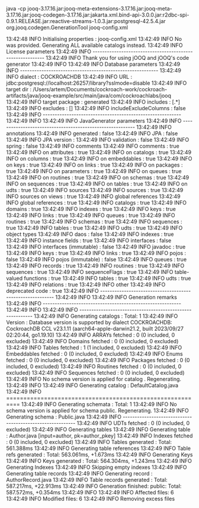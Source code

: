 java -cp jooq-3.17.16.jar:jooq-meta-extensions-3.17.16.jar:jooq-meta-3.17.16.jar:jooq-codegen-3.17.16.jar:jakarta.xml.bind-api-3.0.0.jar:r2dbc-spi-0.9.1.RELEASE.jar:reactive-streams-1.0.3.jar:postgresql-42.5.4.jar org.jooq.codegen.GenerationTool jooq-config.xml


13:42:48 INFO Initialising properties  : jooq-config.xml
13:42:49 INFO No <inputCatalog/> was provided. Generating ALL available catalogs instead.
13:42:49 INFO License parameters
13:42:49 INFO ----------------------------------------------------------
13:42:49 INFO   Thank you for using jOOQ and jOOQ's code generator
13:42:49 INFO
13:42:49 INFO Database parameters
13:42:49 INFO ----------------------------------------------------------
13:42:49 INFO   dialect                : COCKROACHDB
13:42:49 INFO   URL                    : jdbc:postgresql://localhost:26257/library?sslmode=disable
13:42:49 INFO   target dir             : /Users/artem/Documents/cockroach-work/cockroach-artifacts/java/jooq-example/src/main/java/com/cockroachlabs/jooq
13:42:49 INFO   target package         : generated
13:42:49 INFO   includes               : [.*]
13:42:49 INFO   excludes               : []
13:42:49 INFO   includeExcludeColumns  : false
13:42:49 INFO ----------------------------------------------------------
13:42:49 INFO
13:42:49 INFO JavaGenerator parameters
13:42:49 INFO ----------------------------------------------------------
13:42:49 INFO annotations
13:42:49 INFO   generated              : false
13:42:49 INFO   JPA                    : false
13:42:49 INFO   JPA version            :
13:42:49 INFO   validation             : false
13:42:49 INFO   spring                 : false
13:42:49 INFO comments
13:42:49 INFO   comments               : true
13:42:49 INFO   on attributes          : true
13:42:49 INFO   on catalogs            : true
13:42:49 INFO   on columns             : true
13:42:49 INFO   on embeddables         : true
13:42:49 INFO   on keys                : true
13:42:49 INFO   on links               : true
13:42:49 INFO   on packages            : true
13:42:49 INFO   on parameters          : true
13:42:49 INFO   on queues              : true
13:42:49 INFO   on routines            : true
13:42:49 INFO   on schemas             : true
13:42:49 INFO   on sequences           : true
13:42:49 INFO   on tables              : true
13:42:49 INFO   on udts                : true
13:42:49 INFO sources
13:42:49 INFO   sources                : true
13:42:49 INFO   sources on views       : true
13:42:49 INFO global references
13:42:49 INFO   global references      : true
13:42:49 INFO   catalogs               : true
13:42:49 INFO   domains                : true
13:42:49 INFO   indexes                : true
13:42:49 INFO   keys                   : true
13:42:49 INFO   links                  : true
13:42:49 INFO   queues                 : true
13:42:49 INFO   routines               : true
13:42:49 INFO   schemas                : true
13:42:49 INFO   sequences              : true
13:42:49 INFO   tables                 : true
13:42:49 INFO   udts                   : true
13:42:49 INFO object types
13:42:49 INFO   daos                   : false
13:42:49 INFO   indexes                : true
13:42:49 INFO   instance fields        : true
13:42:49 INFO   interfaces             : false
13:42:49 INFO   interfaces (immutable) : false
13:42:49 INFO   javadoc                : true
13:42:49 INFO   keys                   : true
13:42:49 INFO   links                  : true
13:42:49 INFO   pojos                  : false
13:42:49 INFO   pojos (immutable)      : false
13:42:49 INFO   queues                 : true
13:42:49 INFO   records                : true
13:42:49 INFO   routines               : true
13:42:49 INFO   sequences              : true
13:42:49 INFO   sequenceFlags          : true
13:42:49 INFO   table-valued functions : true
13:42:49 INFO   tables                 : true
13:42:49 INFO   udts                   : true
13:42:49 INFO   relations              : true
13:42:49 INFO other
13:42:49 INFO   deprecated code        : true
13:42:49 INFO ----------------------------------------------------------
13:42:49 INFO
13:42:49 INFO Generation remarks
13:42:49 INFO ----------------------------------------------------------
13:42:49 INFO
13:42:49 INFO ----------------------------------------------------------
13:42:49 INFO Generating catalogs      : Total: 1
13:42:49 INFO Version                  : Database version is supported by dialect COCKROACHDB: CockroachDB CCL v23.1.11 (aarch64-apple-darwin21.2, built 2023/09/27 02:20:44, go1.19.10)
13:42:49 INFO ARRAYs fetched           : 0 (0 included, 0 excluded)
13:42:49 INFO Domains fetched          : 0 (0 included, 0 excluded)
13:42:49 INFO Tables fetched           : 1 (1 included, 0 excluded)
13:42:49 INFO Embeddables fetched      : 0 (0 included, 0 excluded)
13:42:49 INFO Enums fetched            : 0 (0 included, 0 excluded)
13:42:49 INFO Packages fetched         : 0 (0 included, 0 excluded)
13:42:49 INFO Routines fetched         : 0 (0 included, 0 excluded)
13:42:49 INFO Sequences fetched        : 0 (0 included, 0 excluded)
13:42:49 INFO No schema version is applied for catalog . Regenerating.
13:42:49 INFO
13:42:49 INFO Generating catalog       : DefaultCatalog.java
13:42:49 INFO ==========================================================
13:42:49 INFO Generating schemata      : Total: 1
13:42:49 INFO No schema version is applied for schema public. Regenerating.
13:42:49 INFO Generating schema        : Public.java
13:42:49 INFO ----------------------------------------------------------
13:42:49 INFO UDTs fetched             : 0 (0 included, 0 excluded)
13:42:49 INFO Generating tables
13:42:49 INFO Generating table         : Author.java [input=author, pk=author_pkey]
13:42:49 INFO Indexes fetched          : 0 (0 included, 0 excluded)
13:42:49 INFO Tables generated         : Total: 561.388ms
13:42:49 INFO Generating table references
13:42:49 INFO Table refs generated     : Total: 563.061ms, +1.673ms
13:42:49 INFO Generating Keys
13:42:49 INFO Keys generated           : Total: 564.304ms, +1.243ms
13:42:49 INFO Generating Indexes
13:42:49 INFO Skipping empty indexes
13:42:49 INFO Generating table records
13:42:49 INFO Generating record        : AuthorRecord.java
13:42:49 INFO Table records generated  : Total: 587.217ms, +22.913ms
13:42:49 INFO Generation finished: public: Total: 587.572ms, +0.354ms
13:42:49 INFO
13:42:49 INFO Affected files: 6
13:42:49 INFO Modified files: 6
13:42:49 INFO Removing excess files
